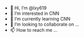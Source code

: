 - 👋 Hi, I’m @lxy619
- 👀 I’m interested in CNN
- 🌱 I’m currently learning CNN
- 💞️ I’m looking to collaborate on ...
- 📫 How to reach me ...

<!---
lxy619/lxy619 is a ✨ special ✨ repository because its `README.md` (this file) appears on your GitHub profile.
You can click the Preview link to take a look at your changes.
--->

